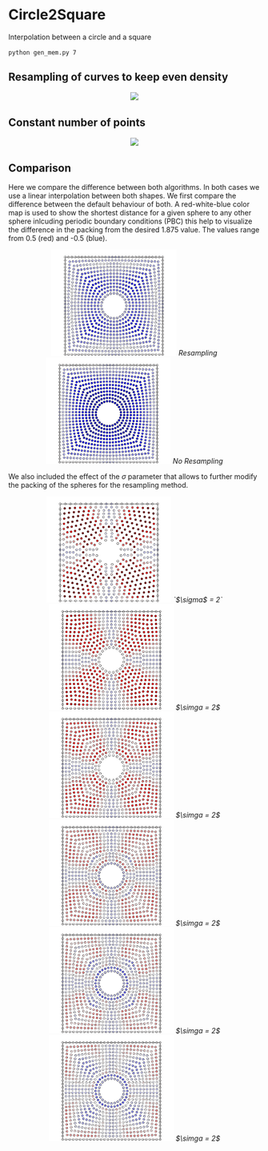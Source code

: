 # Circle2Square

Interpolation between a circle and a square

```
python gen_mem.py 7
```

## Resampling of curves to keep even density

<p align="center">
  <img width="500" src="images/dens.gif">
</p>

## Constant number of points

<p align="center">
  <img width="500" src="images/dots.gif">
</p>

## Comparison

Here we compare the difference between both algorithms. In both cases we use a linear interpolation between both shapes. We first compare the difference between the default behaviour of both. A red-white-blue color map is used to show the shortest distance for a given sphere to any other sphere inlcuding periodic boundary conditions (PBC) this help to visualize the difference in the packing from the desired 1.875 value. The values range from 0.5 (red) and -0.5 (blue).



<p align="center">
  <img width="250" src="images/dens_default.png">
  <em>Resampling</em>
  <img width="250" src="images/dots.png">
  <em>No Resampling</em>
</p>

We also included the effect of the $\sigma$ parameter that allows to further modify the packing of the spheres for the resampling method. 

<p align="center">
  <img width="250" src="images/dens_mod_2.png">
  <em>`$\sigma$ = 2`</em>
  <img width="250" src="images/dens_mod_4.png">
  <em>$\simga = 2$</em>
  <img width="250" src="images/dens_mod_6.png">
  <em>$\simga = 2$</em>
  <img width="250" src="images/dens_mod_8.png">
  <em>$\simga = 2$</em>
  <img width="250" src="images/dens_mod_10.png">
  <em>$\simga = 2$</em>
  <img width="250" src="images/dens_mod_12.png">
  <em>$\simga = 2$</em>
</p>
